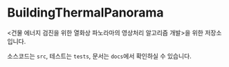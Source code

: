 # BuildingThermalPanorama

<건물 에너지 검진을 위한 열화상 파노라마의 영상처리 알고리즘 개발>을 위한 저장소입니다.

소스코드는 `src`, 테스트는 `tests`, 문서는 `docs`에서 확인하실 수 있습니다.

